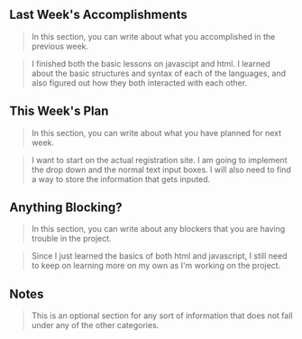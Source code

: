 ## Last Week's Accomplishments

> In this section, you can write about what you accomplished in the previous week.

> I finished both the basic lessons on javascipt and html. I learned about the basic structures and syntax of each of the languages, and also figured out how they both interacted with each other.

## This Week's Plan
> In this section, you can write about what you have planned for next week.

> I want to start on the actual registration site. I am going to implement the drop down and the normal text input boxes. I will also need to find a way to store the information that gets inputed.
## Anything Blocking?

> In this section, you can write about any blockers that you are having trouble in the project.

> Since I just learned the basics of both html and javascript, I still need to keep on learning more on my own as I'm working on the project.

## Notes

> This is an optional section for any sort of information that does not fall under any of the other categories.
